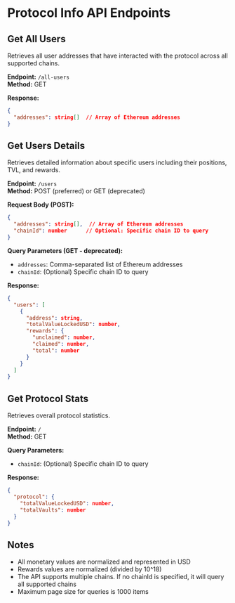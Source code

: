 # Protocol Info API Endpoints

## Get All Users
Retrieves all user addresses that have interacted with the protocol across all supported chains.

**Endpoint:** `/all-users`  
**Method:** GET

**Response:**
```json
{
  "addresses": string[]  // Array of Ethereum addresses
}
```

## Get Users Details
Retrieves detailed information about specific users including their positions, TVL, and rewards.

**Endpoint:** `/users`  
**Method:** POST (preferred) or GET (deprecated)

**Request Body (POST):**
```json
{
  "addresses": string[],  // Array of Ethereum addresses
  "chainId": number      // Optional: Specific chain ID to query
}
```

**Query Parameters (GET - deprecated):**
- `addresses`: Comma-separated list of Ethereum addresses
- `chainId`: (Optional) Specific chain ID to query

**Response:**
```json
{
  "users": [
    {
      "address": string,
      "totalValueLockedUSD": number,
      "rewards": {
        "unclaimed": number,
        "claimed": number,
        "total": number
      }
    }
  ]
}
```

## Get Protocol Stats
Retrieves overall protocol statistics.

**Endpoint:** `/`  
**Method:** GET

**Query Parameters:**
- `chainId`: (Optional) Specific chain ID to query

**Response:**
```json
{
  "protocol": {
    "totalValueLockedUSD": number,
    "totalVaults": number
  }
}
```

## Notes
- All monetary values are normalized and represented in USD
- Rewards values are normalized (divided by 10^18)
- The API supports multiple chains. If no chainId is specified, it will query all supported chains
- Maximum page size for queries is 1000 items
